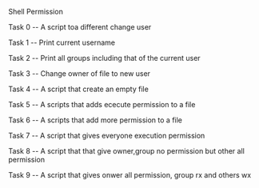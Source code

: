 Shell Permission

Task 0 -- A script toa different change user

Task 1 -- Print current username

Task 2 -- Print all groups including that of the current user

Task 3 -- Change owner of file to new user

Task 4 -- A script that create an empty file

Task 5 -- A scripts that adds ececute permission to a file

Task 6 -- A scripts that add more permission to a file

Task 7 -- A script that gives everyone execution permission

Task 8 -- A script that that give owner,group no permission but other all permission

Task 9 -- A script that gives onwer all permission, group rx and others wx


